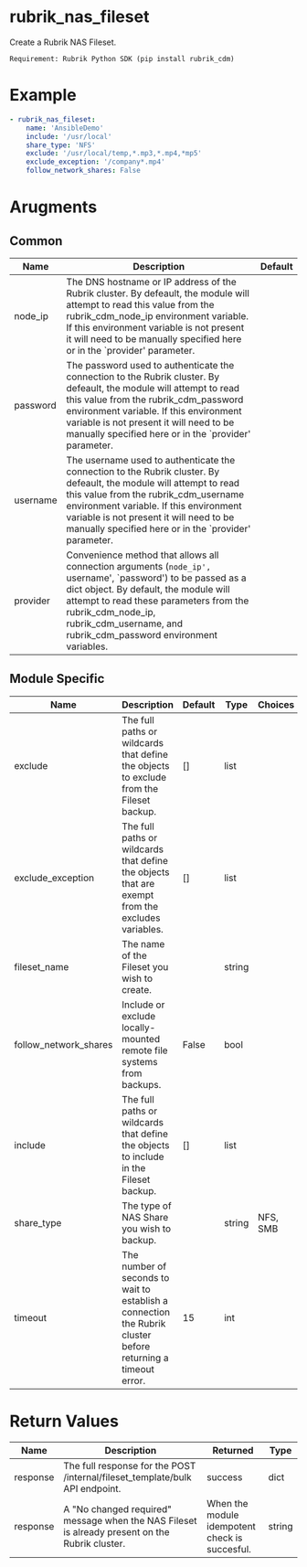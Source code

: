 # rubrik_nas_fileset    

Create a Rubrik NAS Fileset.

`Requirement: Rubrik Python SDK (pip install rubrik_cdm)`

# Example

```yaml
- rubrik_nas_fileset:
    name: 'AnsibleDemo'
    include: '/usr/local'
    share_type: 'NFS'
    exclude: '/usr/local/temp,*.mp3,*.mp4,*mp5'
    exclude_exception: '/company*.mp4'
    follow_network_shares: False
```

# Arugments

## Common

| Name     | Description                                                                                                                                                                                                                                                                                               | Default |
|----------|-----------------------------------------------------------------------------------------------------------------------------------------------------------------------------------------------------------------------------------------------------------------------------------------------------------|---------|
| node_ip  | The DNS hostname or IP address of the Rubrik cluster. By defeault, the module will attempt to read this value from the rubrik_cdm_node_ip environment variable. If this environment variable is not present it will need to be manually specified here or in the `provider' parameter.                    |         |
| password | The password used to authenticate the connection to the Rubrik cluster. By defeault, the module will attempt to read this value from the rubrik_cdm_password environment variable. If this environment variable is not present it will need to be manually specified here or in the `provider' parameter. |         |
| username | The username used to authenticate the connection to the Rubrik cluster. By defeault, the module will attempt to read this value from the rubrik_cdm_username environment variable. If this environment variable is not present it will need to be manually specified here or in the `provider' parameter. |         |
| provider | Convenience method that allows all connection arguments (`node_ip', `username', `password') to be passed as a dict object. By default, the module will attempt to read these parameters from the rubrik_cdm_node_ip, rubrik_cdm_username, and rubrik_cdm_password environment variables.                  |         |


## Module Specific

| Name                  | Description                                                                                                  | Default | Type   | Choices  | Mandatory | Aliases |
|-----------------------|--------------------------------------------------------------------------------------------------------------|---------|--------|----------|-----------|---------|
| exclude               | The full paths or wildcards that define the objects to exclude from the Fileset backup.                      | []      | list   |          |           |         |
| exclude_exception     | The full paths or wildcards that define the objects that are exempt from the excludes variables.             | []      | list   |          |           |         |
| fileset_name          | The name of the Fileset you wish to create.                                                                  |         | string |          | true      | name    |
| follow_network_shares | Include or exclude locally-mounted remote file systems from backups.                                         | False   | bool   |          |           |         |
| include               | The full paths or wildcards that define the objects to include in the Fileset backup.                        | []      | list   |          |           |         |
| share_type            | The type of NAS Share you wish to backup.                                                                    |         | string | NFS, SMB | true      |         |
| timeout               | The number of seconds to wait to establish a connection the Rubrik cluster before returning a timeout error. | 15      | int    |          |           |         |

# Return Values

| Name     | Description                                                                                    | Returned                                       | Type   |
|----------|------------------------------------------------------------------------------------------------|------------------------------------------------|--------|
| response | The full response for the POST /internal/fileset_template/bulk API endpoint.                   | success                                        | dict   |
| response | A "No changed required" message when the NAS Fileset is already present on the Rubrik cluster. | When the module idempotent check is succesful. | string |
